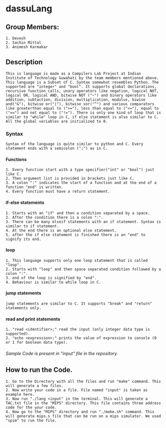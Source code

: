 # dassuLang

## Group Members:
	1. Devesh
	2. Sachin Mittal
	3. Animesh Karmakar

## Description
	This is language is made as a Compilers Lab Project at Indian Institute of Technology Guwahati by the team members mentioned above. This language is a Subset of C. Syntax somewhat resembles Python. The supported are "integer" and "bool". It supports global declarations, recursive function calls, unary operators like negation, logical NOT, logical OR, logical AND, bitwise NOT ("~") and binary operators like addition, subtaction, division, multiplication, modulus, biwise and("&"), bitwise or("|"), bitwise xor("^") and various comparators like greaterthan equal to (">="), less than equal to ("<="), equal to ("==") and not equal to ("!="). There is only one kind of loop that is similar to "while" loop in C, if else statement is also similar to C. All the global variables are initialized to 0.

### Syntax
	Syntax of the language is quite similar to python and C. Every statement ends with a semicolon (";") as in C.

#### Functions
	1. Every function start with a type specifier("int" or "bool") just like C.
	2. Then argument list is provided in brackets just like C.
	3. A colon ":" indicates the start of a function and at the end of a function "end" is written.
	4. Every function must have a return statement.

#### if-else statements
	1. Starts with an "if" and then a condition separated by a space.
	2. After the condition there is a colon ":".
	3. There can be many elseif statements with an if statement. Syntax is similar to if statement.
	4. At the end there is an optional else statement.
	5. after the if else statement is finished there is an "end" to signify its end.

#### loop 
	1. This language supports only one loop statement that is called "loop".
	2. Starts with "loop" and then space separated condition followed by a colon ":".
	3. end of the loop is signified by "end".
	4. Behaviour is similar to while loop in C.

#### jump statements
	jump statements are similar to C. It supports "break" and "return" statements only.

#### read and print statements
	1. "read <identifier>;" read the input (only integer data type is supported).
	2. "echo <expression>;" prints the value of expression to console (0 or 1 for boolean data type).

###### Sample Code is present in "input" file in the repository.


## How to run the Code.
	1. Go to the Directory with all the files and run "make" command. This will generate a few files.
	2. Now write your code in a file. File named "input" is taken as example here.
	3. Now run "./lang <input" in the terminal. This will generate a TAC.txt file in the "MIPS" directory. This file contains three address code for the your code.
	4. Now go to the "MIPS" directory and run "./make.sh" command. This will generate mips.s file that can be run on a mips simulator. We used "spim" to run the file.
